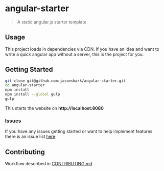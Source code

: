 # angular-starter

> A static angular.js starter template

## Usage

This project loads in dependencies via CDN. If you have an idea and want to write a quick angular app without a server, this is the project for you.

## Getting Started

```sh
git clone git@github.com:jasonshark/angular-starter.git
cd angular-starter
npm install
npm install --global gulp
gulp
```

This starts the website on **http://localhost:8080**

### Issues

If you have any issues getting started or want to help implement features there is an issue list [here](https://github.com/jasonshark/angular-starter/issues)

## Contributing

Workflow described in [CONTRIBUTING.md](CONTRIBUTING.md)

